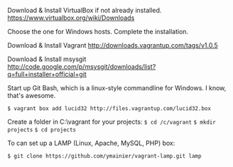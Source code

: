 Download & Install VirtualBox if not already installed.
https://www.virtualbox.org/wiki/Downloads

Choose the one for Windows hosts. Complete the installation.

Download & Install Vagrant
http://downloads.vagrantup.com/tags/v1.0.5

Download & Install msysgit
http://code.google.com/p/msysgit/downloads/list?q=full+installer+official+git

Start up Git Bash, which is a linux-style commandline for Windows. I know, that's awesome.

`$ vagrant box add lucid32 http://files.vagrantup.com/lucid32.box`

Create a folder in C:\vagrant for your projects:
`$ cd /c/vagrant`
`$ mkdir projects`
`$ cd projects`

To can set up a LAMP (Linux, Apache, MySQL, PHP) box:

`$ git clone https://github.com/ymainier/vagrant-lamp.git lamp`

